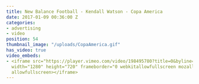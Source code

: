 ```yaml
---
title: New Balance Football - Kendall Watson - Copa America
date: 2017-01-09 00:36:00 Z
categories:
- advertising
- video
position: 54
thumbnail_image: "/uploads/CopaAmerica.gif"
has_video: true
video_embeds:
- <iframe src="https://player.vimeo.com/video/198495780?title=0&byline=0&portrait=0"
  width="1280" height="720" frameborder="0 webkitallowfullscreen mozallowfullscreen
  allowfullscreen></iframe>
---
```


